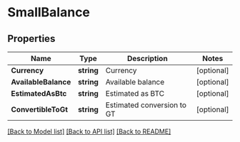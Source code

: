 # SmallBalance

## Properties

Name | Type | Description | Notes
------------ | ------------- | ------------- | -------------
**Currency** | **string** | Currency | [optional] 
**AvailableBalance** | **string** | Available balance | [optional] 
**EstimatedAsBtc** | **string** | Estimated as BTC | [optional] 
**ConvertibleToGt** | **string** | Estimated conversion to GT | [optional] 

[[Back to Model list]](../README.md#documentation-for-models) [[Back to API list]](../README.md#documentation-for-api-endpoints) [[Back to README]](../README.md)


